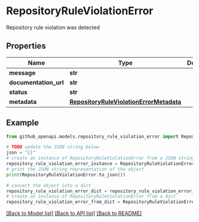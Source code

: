 # RepositoryRuleViolationError

Repository rule violation was detected

## Properties

Name | Type | Description | Notes
------------ | ------------- | ------------- | -------------
**message** | **str** |  | [optional] 
**documentation_url** | **str** |  | [optional] 
**status** | **str** |  | [optional] 
**metadata** | [**RepositoryRuleViolationErrorMetadata**](RepositoryRuleViolationErrorMetadata.md) |  | [optional] 

## Example

```python
from github_openapi.models.repository_rule_violation_error import RepositoryRuleViolationError

# TODO update the JSON string below
json = "{}"
# create an instance of RepositoryRuleViolationError from a JSON string
repository_rule_violation_error_instance = RepositoryRuleViolationError.from_json(json)
# print the JSON string representation of the object
print(RepositoryRuleViolationError.to_json())

# convert the object into a dict
repository_rule_violation_error_dict = repository_rule_violation_error_instance.to_dict()
# create an instance of RepositoryRuleViolationError from a dict
repository_rule_violation_error_from_dict = RepositoryRuleViolationError.from_dict(repository_rule_violation_error_dict)
```
[[Back to Model list]](../README.md#documentation-for-models) [[Back to API list]](../README.md#documentation-for-api-endpoints) [[Back to README]](../README.md)


